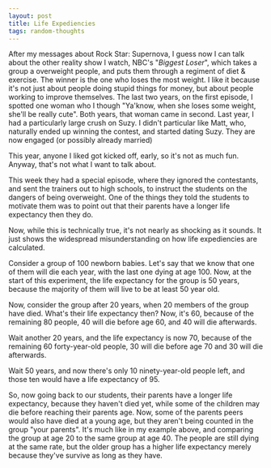 ```yaml
---
layout: post
title: Life Expediencies
tags: random-thoughts
---
```


  
After my messages about Rock Star: Supernova, I guess now I can talk about the other reality show I watch, NBC's "*Biggest Loser*", which takes a group a overweight people, and puts them through a regiment of diet & exercise.  The winner is the one who loses the most weight. I like it because it's not just about people doing stupid things for money, but about people working to improve themselves.   The last two years, on the first episode, I spotted one woman who I though "Ya'know, when she loses some weight, she'll be really cute".  Both years, that woman came in second.  Last year, I had a particularly large crush on Suzy.  I didn't particular like Matt, who, naturally ended up winning the contest, and started dating Suzy.  They are now engaged (or possibly already married)

This year, anyone I liked got kicked off, early, so it's not as much fun.  Anyway, that's not what I want to talk about.

This week they had a special episode, where they ignored the contestants, and sent the trainers out to high schools, to instruct the students on the dangers of being overweight.  One of the things they told the students to motivate them was to point out that their parents have a longer life expectancy then they do.

Now, while this is technically true, it's not nearly as shocking as it sounds.  It just shows the widespread misunderstanding on how life expediencies are calculated.

Consider a group of 100 newborn babies.  Let's say that we know that one of them will die each year, with the last one dying at age 100.  Now, at the start of this experiment, the life expectancy for the group is 50 years, because the majority of them will live to be at least 50 year old.

Now, consider the group after 20 years, when 20 members of the group have died.  What's their life expectancy then? Now, it's 60, because of the remaining 80 people, 40 will die before age 60, and 40 will die afterwards.

Wait another 20 years, and the life expectancy is now 70, because of the remaining 60  forty-year-old people, 30 will die before age 70 and 30 will die afterwards.

Wait 50 years, and now there's only 10 ninety-year-old people left, and those ten would have a life expectancy of 95.

So, now going back to our students, their parents have a longer life expectancy, because they haven't died yet, while some of the children may die before reaching their parents age.  Now, some of the parents peers would also have died at a young age, but they aren't being counted in the group "your parents".   It's much like in my example above, and comparing the group at age 20 to the same group at age 40.  The people are still dying at the same rate, but the older group has a higher life expectancy merely because they've survive as long as they have.
